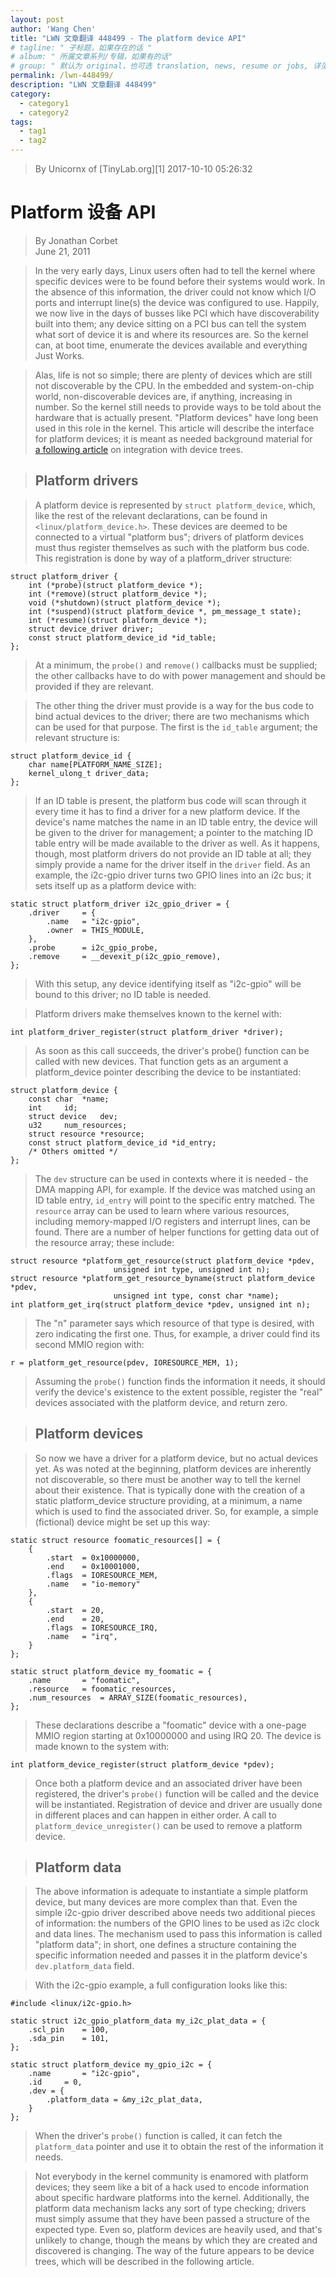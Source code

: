 ```yaml
---
layout: post
author: 'Wang Chen'
title: "LWN 文章翻译 448499 - The platform device API"
# tagline: " 子标题，如果存在的话 "
# album: " 所属文章系列/专辑，如果有的话"
# group: " 默认为 original，也可选 translation, news, resume or jobs, 详见 _data/groups.yml"
permalink: /lwn-448499/
description: "LWN 文章翻译 448499"
category:
  - category1
  - category2
tags:
  - tag1
  - tag2
---
```


> By Unicornx of [TinyLab.org][1]
> 2017-10-10 05:26:32


# Platform 设备 API

> By Jonathan Corbet  
> June 21, 2011  

> In the very early days, Linux users often had to tell the kernel where specific 
> devices were to be found before their systems would work. In the absence of this 
> information, the driver could not know which I/O ports and interrupt line(s) the 
> device was configured to use. Happily, we now live in the days of busses like PCI 
> which have discoverability built into them; any device sitting on a PCI bus can 
> tell the system what sort of device it is and where its resources are. So the 
> kernel can, at boot time, enumerate the devices available and everything Just Works.

> Alas, life is not so simple; there are plenty of devices which are still not 
> discoverable by the CPU. In the embedded and system-on-chip world, non-discoverable 
> devices are, if anything, increasing in number. So the kernel still needs to 
> provide ways to be told about the hardware that is actually present. "Platform devices" 
> have long been used in this role in the kernel. This article will describe the 
> interface for platform devices; it is meant as needed background material for  
> [a following article](https://lwn.net/Articles/448502/) on integration with device trees.

> ## Platform drivers

> A platform device is represented by `struct platform_device`, which, like the rest 
> of the relevant declarations, can be found in `<linux/platform_device.h>`. These 
> devices are deemed to be connected to a virtual "platform bus"; drivers of platform 
> devices must thus register themselves as such with the platform bus code. This 
> registration is done by way of a platform_driver structure:

	struct platform_driver {
		int (*probe)(struct platform_device *);
		int (*remove)(struct platform_device *);
		void (*shutdown)(struct platform_device *);
		int (*suspend)(struct platform_device *, pm_message_t state);
		int (*resume)(struct platform_device *);
		struct device_driver driver;
		const struct platform_device_id *id_table;
	};

> At a minimum, the `probe()` and `remove()` callbacks must be supplied; the other 
> callbacks have to do with power management and should be provided if they are relevant.

> The other thing the driver must provide is a way for the bus code to bind actual 
> devices to the driver; there are two mechanisms which can be used for that purpose. 
> The first is the `id_table` argument; the relevant structure is:

	struct platform_device_id {
		char name[PLATFORM_NAME_SIZE];
		kernel_ulong_t driver_data;
	};

> If an ID table is present, the platform bus code will scan through it every time 
> it has to find a driver for a new platform device. If the device's name matches 
> the name in an ID table entry, the device will be given to the driver for management; 
> a pointer to the matching ID table entry will be made available to the driver as well. 
> As it happens, though, most platform drivers do not provide an ID table at all; 
> they simply provide a name for the driver itself in the `driver` field. As an example, 
> the i2c-gpio driver turns two GPIO lines into an i2c bus; it sets itself up as a 
> platform device with:


	static struct platform_driver i2c_gpio_driver = {
		.driver		= {
			.name	= "i2c-gpio",
			.owner	= THIS_MODULE,
		},
		.probe		= i2c_gpio_probe,
		.remove		= __devexit_p(i2c_gpio_remove),
	};

> With this setup, any device identifying itself as "i2c-gpio" will be bound to 
> this driver; no ID table is needed.

> Platform drivers make themselves known to the kernel with:

    int platform_driver_register(struct platform_driver *driver);

> As soon as this call succeeds, the driver's probe() function can be called with 
> new devices. That function gets as an argument a platform_device pointer describing 
> the device to be instantiated:

	struct platform_device {
		const char	*name;
		int		id;
		struct device	dev;
		u32		num_resources;
		struct resource	*resource;
		const struct platform_device_id	*id_entry;
		/* Others omitted */
	};

> The `dev` structure can be used in contexts where it is needed - the DMA mapping API, 
> for example. If the device was matched using an ID table entry, `id_entry` will point 
> to the specific entry matched. The `resource` array can be used to learn where various 
> resources, including memory-mapped I/O registers and interrupt lines, can be found. 
> There are a number of helper functions for getting data out of the resource array; 
> these include:

	struct resource *platform_get_resource(struct platform_device *pdev, 
						   unsigned int type, unsigned int n);
	struct resource *platform_get_resource_byname(struct platform_device *pdev,
						   unsigned int type, const char *name);
	int platform_get_irq(struct platform_device *pdev, unsigned int n);

> The "n" parameter says which resource of that type is desired, with zero indicating 
> the first one. Thus, for example, a driver could find its second MMIO region with:

	r = platform_get_resource(pdev, IORESOURCE_MEM, 1);

> Assuming the `probe()` function finds the information it needs, it should verify 
> the device's existence to the extent possible, register the "real" devices 
> associated with the platform device, and return zero.

> ## Platform devices

> So now we have a driver for a platform device, but no actual devices yet. As was 
> noted at the beginning, platform devices are inherently not discoverable, so there 
> must be another way to tell the kernel about their existence. That is typically 
> done with the creation of a static platform_device structure providing, at a minimum, 
> a name which is used to find the associated driver. So, for example, a simple (fictional) 
> device might be set up this way:

	static struct resource foomatic_resources[] = {
		{
			.start	= 0x10000000,
			.end	= 0x10001000,
			.flags	= IORESOURCE_MEM,
			.name	= "io-memory"
		},
		{
			.start	= 20,
			.end	= 20,
			.flags	= IORESOURCE_IRQ,
			.name	= "irq",
		}
	};
	
	static struct platform_device my_foomatic = {
		.name 		= "foomatic",
		.resource	= foomatic_resources,
		.num_resources	= ARRAY_SIZE(foomatic_resources),
	};

> These declarations describe a "foomatic" device with a one-page MMIO region 
> starting at 0x10000000 and using IRQ 20. The device is made known to the system with:


	int platform_device_register(struct platform_device *pdev);

> Once both a platform device and an associated driver have been registered, the 
> driver's `probe()` function will be called and the device will be instantiated. 
> Registration of device and driver are usually done in different places and can 
> happen in either order. A call to `platform_device_unregister()` can be used to 
> remove a platform device.

> ## Platform data

> The above information is adequate to instantiate a simple platform device, but 
> many devices are more complex than that. Even the simple i2c-gpio driver described 
> above needs two additional pieces of information: the numbers of the GPIO lines 
> to be used as i2c clock and data lines. The mechanism used to pass this information 
> is called "platform data"; in short, one defines a structure containing the specific 
> information needed and passes it in the platform device's `dev.platform_data` field.

> With the i2c-gpio example, a full configuration looks like this:

	#include <linux/i2c-gpio.h>
	
	static struct i2c_gpio_platform_data my_i2c_plat_data = {
		.scl_pin	= 100,
		.sda_pin	= 101,
	};
	
	static struct platform_device my_gpio_i2c = {
		.name		= "i2c-gpio",
		.id		= 0,
		.dev = {
			.platform_data = &my_i2c_plat_data,
		}
	};

> When the driver's `probe()` function is called, it can fetch the `platform_data` 
> pointer and use it to obtain the rest of the information it needs.

> Not everybody in the kernel community is enamored with platform devices; they 
> seem like a bit of a hack used to encode information about specific hardware 
> platforms into the kernel. Additionally, the platform data mechanism lacks any 
> sort of type checking; drivers must simply assume that they have been passed a 
> structure of the expected type. Even so, platform devices are heavily used, and 
> that's unlikely to change, though the means by which they are created and discovered 
> is changing. The way of the future appears to be device trees, which will be 
> described in the following article.